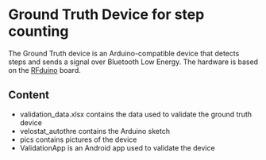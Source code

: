 # Ground Truth Device for step counting

The Ground Truth device is an Arduino-compatible device that detects steps and sends a signal over Bluetooth Low Energy.
The hardware is based on the [RFduino](http://www.rfduino.com/) board.


## Content

* validation_data.xlsx contains the data used to validate the ground truth device
* velostat_autothre contains the Arduino sketch
* pics contains pictures of the device
* ValidationApp is an Android app used to validate the device


